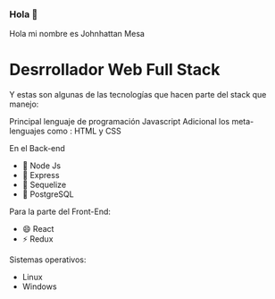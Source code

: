 ### Hola  👋


Hola mi nombre es Johnhattan Mesa 
<h1>Desrrollador Web Full Stack </h1>

Y estas son algunas de las tecnologías que hacen parte del stack que manejo:

Principal lenguaje de programación Javascript 
Adicional los meta- lenguajes como : HTML y CSS

En el Back-end
- 🌱 Node Js 
- 👯 Express 
- 🤔 Sequelize
- 💬 PostgreSQL

Para la parte del Front-End:
- 😄 React
- ⚡  Redux

Sistemas operativos:
- Linux
- Windows
